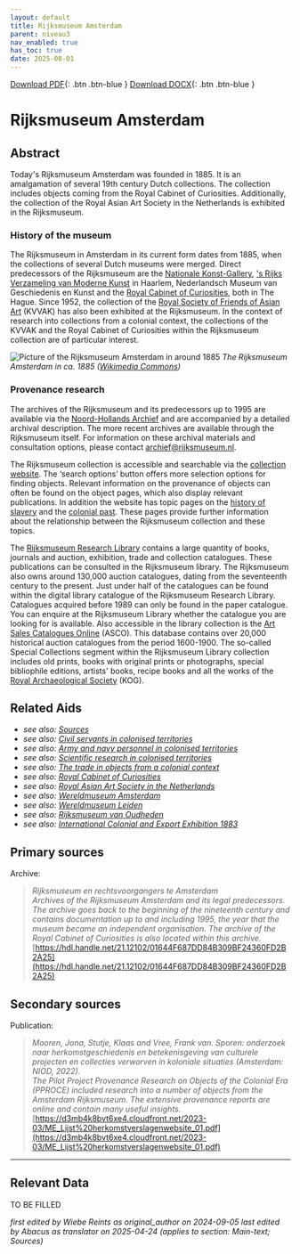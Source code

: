 ```yaml
---
layout: default
title: Rijksmuseum Amsterdam
parent: niveau3
nav_enabled: true
has_toc: true
date: 2025-08-01
--- 
```



[Download PDF](https://raw.githubusercontent.com/colonial-heritage/research-guides-dev/refs/heads/main/EXPORTS/PDF/niveau3/English/RijksmuseumAmsterdam.pdf){: .btn .btn-blue }     [Download DOCX](https://raw.githubusercontent.com/colonial-heritage/research-guides-dev/refs/heads/main/EXPORTS/DOCX/niveau3/English/RijksmuseumAmsterdam.docx){: .btn .btn-blue }


# Rijksmuseum Amsterdam


## Abstract

Today's Rijksmuseum Amsterdam was founded in 1885. It is an amalgamation of several 19th century Dutch collections. The collection includes objects coming from the Royal Cabinet of Curiosities. Additionally, the collection of the Royal Asian Art Society in the Netherlands is exhibited in the Rijksmuseum.

### History of the museum

The Rijksmuseum in Amsterdam in its current form dates from 1885, when the collections of several Dutch museums were merged. Direct predecessors of the Rijksmuseum are the [Nationale Konst-Gallery](http://www.wikidata.org/entity/Q23959785), ['s Rijks Verzameling van Moderne Kunst](http://www.wikidata.org/entity/Q51543916) in Haarlem, Nederlandsch Museum van Geschiedenis en Kunst and the [Royal Cabinet of Curiosities](http://www.wikidata.org/entity/Q34076860), both in The Hague. Since 1952, the collection of the [Royal Society of Friends of Asian Art](http://www.wikidata.org/entity/Q96749093) (KVVAK) has also been exhibited at the Rijksmuseum. In the context of research into collections from a colonial context, the collections of the KVVAK and the Royal Cabinet of Curiosities within the Rijksmuseum collection are of particular interest.

![Picture of the Rijksmuseum Amsterdam in around 1885](https://upload.wikimedia.org/wikipedia/commons/9/96/Rijksmuseum_Amsterdam_ca_1895_rotated.jpg)
_The Rijksmuseum Amsterdam in ca. 1885 ([Wikimedia Commons](https://commons.wikimedia.org/wiki/File:Rijksmuseum_Amsterdam_ca_1895_rotated.jpg))_

### Provenance research

The archives of the Rijksmuseum and its predecessors up to 1995 are available via the [Noord-Hollands Archief](https://hdl.handle.net/21.12102/01644F687DD84B309BF24360FD2B2A25) and are accompanied by a detailed archival description. The more recent archives are available through the Rijksmuseum itself. For information on these archival materials and consultation options, please contact [archief@rijksmuseum.nl](mailto:archief@rijksmuseum.nl).

The Rijksmuseum collection is accessible and searchable via the [collection website](https://www.rijksmuseum.nl/en/collection). The ‘search options’ button offers more selection options for finding objects. Relevant information on the provenance of objects can often be found on the object pages, which also display relevant publications. In addition the website has topic pages on the [history of slavery](https://www.rijksmuseum.nl/en/whats-on/exhibitions/past/rijksmuseum-and-slavery) and the [colonial past](https://www.rijksmuseum.nl/en/collection/discover/politics-and-economy/colonial-history). These pages provide further information about the relationship between the Rijksmuseum collection and these topics.

The [Rijksmuseum Research Library](https://library.rijksmuseum.nl/cgi-bin/koha/opac-main.pl) contains a large quantity of books, journals and auction, exhibition, trade and collection catalogues. These publications can be consulted in the Rijksmuseum library. The Rijksmuseum also owns around 130,000 auction catalogues, dating from the seventeenth century to the present. Just under half of the catalogues can be found within the digital library catalogue of the Rijksmuseum Research Library. Catalogues acquired before 1989 can only be found in the paper catalogue. You can enquire at the Rijksmuseum Library whether the catalogue you are looking for is available. Also accessible in the library collection is the [Art Sales Catalogues Online](https://primarysources.brillonline.com/browse/art-sales-catalogues-online) (ASCO). This database contains over 20,000 historical auction catalogues from the period 1600-1900. The so-called Special Collections segment within the Rijksmuseum Library collection includes old prints, books with original prints or photographs, special bibliophile editions, artists' books, recipe books and all the works of the [Royal Archaeological Society](http://www.wikidata.org/entity/Q18635333) (KOG).


## Related Aids

 - _see also: [Sources](niveau1/English/Sources_20240501.yml)_  
 - _see also: [Civil servants in colonised territories](niveau2/English/CivilServants_20240316.yml)_  
 - _see also: [Army and navy personnel in colonised territories](niveau2/English/MilitaryAndNavy_20240417.yml)_  
 - _see also: [Scientific research in colonised territories](niveau2/English/Science_20240821.yml)_  
 - _see also: [The trade in objects from a colonial context](niveau2/English/Trade_20240316.yml)_  
 - _see also: [Royal Cabinet of Curiosities](niveau3/English/KKZ_20240417.yml)_  
 - _see also: [Royal Asian Art Society in the Netherlands](niveau3/English/KVVAK_20240508.yml)_  
 - _see also: [Wereldmuseum Amsterdam](niveau3/English/WMAmsterdam_20240809.yml")_  
 - _see also: [Wereldmuseum Leiden](niveau3/English/WMLeiden_20240508.yml)_  
 - _see also: [Rijksmuseum van Oudheden](niveau3/English/RMO_20241106.yml)_  
 - _see also: [International Colonial and Export Exhibition 1883](niveau3/English/Wereldtentoonstelling1883_20250602.yml)_  

## Primary sources

Archive:
  > *Rijksmuseum en rechtsvoorgangers te Amsterdam*  
> _Archives of the Rijksmuseum Amsterdam and its legal predecessors. The archive goes back to the beginning of the nineteenth century and contains documentation up to and including 1995, the year that the museum became an independent organisation. The archive of the Royal Cabinet of Curiosities is also located within this archive._  
> [https://hdl.handle.net/21.12102/01644F687DD84B309BF24360FD2B2A25](https://hdl.handle.net/21.12102/01644F687DD84B309BF24360FD2B2A25)  
## Secondary sources

Publication:
  > *Mooren, Jona, Stutje, Klaas and Vree, Frank van. Sporen: onderzoek naar herkomstgeschiedenis en betekenisgeving van culturele projecten en collecties verworven in koloniale situaties (Amsterdam: NIOD, 2022).*  
> _The Pilot Project Provenance Research on Objects of the Colonial Era (PPROCE) included research into a number of objects from the Amsterdam Rijksmuseum. The extensive provenance reports are online and contain many useful insights._  
> [https://d3mb4k8bvt6xe4.cloudfront.net/2023-03/ME_Lijst%20herkomstverslagenwebsite_01.pdf](https://d3mb4k8bvt6xe4.cloudfront.net/2023-03/ME_Lijst%20herkomstverslagenwebsite_01.pdf)  


---
## Relevant Data 
TO BE FILLED

_first edited by Wiebe Reints as original_author on 2024-09-05_
_last edited by Abacus as translator on 2025-04-24
        (applies to section: Main-text; Sources)_
        